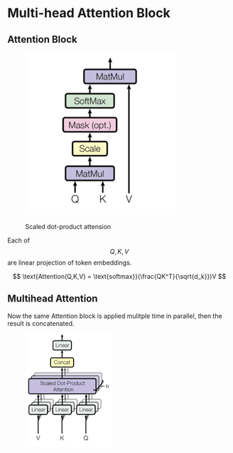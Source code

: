 # Multi-head Attention Block

## Attention Block

<figure><img src="../.gitbook/assets/image (1) (1) (1).png" alt="" width="342"><figcaption><p>Scaled dot-product attension</p></figcaption></figure>

Each of $$Q,K,V$$ are linear projection of token embeddings.&#x20;

$$
\text{Attention(Q,K,V) = \text{softmax}}(\frac{QK^T}{\sqrt{d_k}})V
$$

## Multihead Attention

Now the same Attention block is applied mulitple time in parallel, then the result is concatenated.&#x20;

<figure><img src="../.gitbook/assets/image (2).png" alt=""><figcaption></figcaption></figure>

